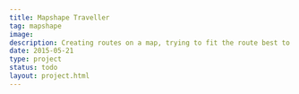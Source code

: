 ```yaml
---
title: Mapshape Traveller
tag: mapshape
image: 
description: Creating routes on a map, trying to fit the route best to a geometrical shape such as circling a church or going around in a pentagram around Rennes-Le-Châteaux. It is a web-based tool using the Google Maps API.
date: 2015-05-21
type: project
status: todo
layout: project.html
---
```



